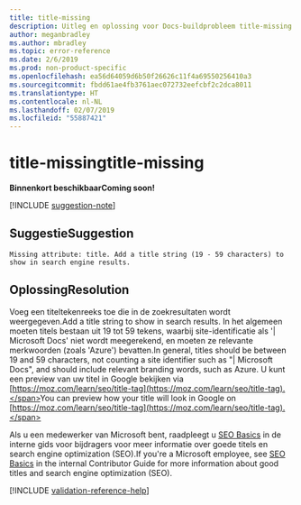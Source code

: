 ```yaml
---
title: title-missing
description: Uitleg en oplossing voor Docs-buildprobleem title-missing
author: meganbradley
ms.author: mbradley
ms.topic: error-reference
ms.date: 2/6/2019
ms.prod: non-product-specific
ms.openlocfilehash: ea56d64059d6b50f26626c11f4a69550256410a3
ms.sourcegitcommit: fbdd61ae4fb3761aec072732eefcbf2c2dca8011
ms.translationtype: HT
ms.contentlocale: nl-NL
ms.lasthandoff: 02/07/2019
ms.locfileid: "55887421"
---
```

# <a name="title-missing"></a><span data-ttu-id="3f3db-103">title-missing</span><span class="sxs-lookup"><span data-stu-id="3f3db-103">title-missing</span></span>

<span data-ttu-id="3f3db-104">**Binnenkort beschikbaar**</span><span class="sxs-lookup"><span data-stu-id="3f3db-104">**Coming soon!**</span></span>

[!INCLUDE [suggestion-note](includes/suggestion-note.md)]

## <a name="suggestion"></a><span data-ttu-id="3f3db-105">Suggestie</span><span class="sxs-lookup"><span data-stu-id="3f3db-105">Suggestion</span></span>

`Missing attribute: title. Add a title string (19 - 59 characters) to show in search engine results.`

## <a name="resolution"></a><span data-ttu-id="3f3db-106">Oplossing</span><span class="sxs-lookup"><span data-stu-id="3f3db-106">Resolution</span></span>

<span data-ttu-id="3f3db-107">Voeg een titeltekenreeks toe die in de zoekresultaten wordt weergegeven.</span><span class="sxs-lookup"><span data-stu-id="3f3db-107">Add a title string to show in search results.</span></span> <span data-ttu-id="3f3db-108">In het algemeen moeten titels bestaan uit 19 tot 59 tekens, waarbij site-identificatie als '| Microsoft Docs' niet wordt meegerekend, en moeten ze relevante merkwoorden (zoals 'Azure') bevatten.</span><span class="sxs-lookup"><span data-stu-id="3f3db-108">In general, titles should be between 19 and 59 characters, not counting a site identifier such as "| Microsoft Docs", and should include relevant branding words, such as Azure.</span></span> <span data-ttu-id="3f3db-109">U kunt een preview van uw titel in Google bekijken via [https://moz.com/learn/seo/title-tag](https://moz.com/learn/seo/title-tag).</span><span class="sxs-lookup"><span data-stu-id="3f3db-109">You can preview how your title will look in Google on [https://moz.com/learn/seo/title-tag](https://moz.com/learn/seo/title-tag).</span></span>

<span data-ttu-id="3f3db-110">Als u een medewerker van Microsoft bent, raadpleegt u [SEO Basics](https://review.docs.microsoft.com/en-us/help/contribute/contribute-how-to-write-seo-basics?branch=master) in de interne gids voor bijdragers voor meer informatie over goede titels en search engine optimization (SEO).</span><span class="sxs-lookup"><span data-stu-id="3f3db-110">If you're a Microsoft employee, see [SEO Basics](https://review.docs.microsoft.com/en-us/help/contribute/contribute-how-to-write-seo-basics?branch=master) in the internal Contributor Guide for more information about good titles and search engine optimization (SEO).</span></span>

[!INCLUDE [validation-reference-help](includes/validation-reference-help.md)]
